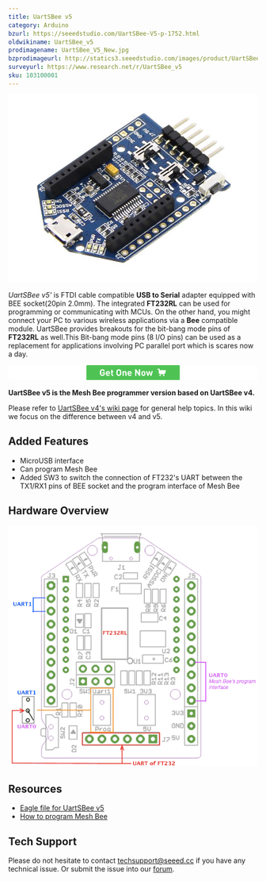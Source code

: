 ```yaml
---
title: UartSBee v5
category: Arduino
bzurl: https://seeedstudio.com/UartSBee-V5-p-1752.html
oldwikiname: UartSBee_v5
prodimagename: UartSBee_V5_New.jpg
bzprodimageurl: http://statics3.seeedstudio.com/images/product/UartSBee V5.jpg
surveyurl: https://www.research.net/r/UartSBee_v5
sku: 103100001
---
```


![](https://raw.githubusercontent.com/SeeedDocument/UartSBee_v5/master/img/UartSBee_V5_New.jpg)

*UartSBee v5'* is FTDI cable compatible **USB to Serial** adapter equipped with BEE socket(20pin 2.0mm). The integrated **FT232RL** can be used for programming or communicating with MCUs. On the other hand, you might connect your PC to various wireless applications via a **Bee** compatible module. UartSBee provides breakouts for the bit-bang mode pins of **FT232RL** as well.This Bit-bang mode pins (8 I/O pins) can be used as a replacement for applications involving PC parallel port which is scares now a day.

[![](https://raw.githubusercontent.com/SeeedDocument/common/master/Get_One_Now_Banner.png)](http://www.seeedstudio.com/UartSBee-V5-p-1752.html)


**UartSBee v5 is the Mesh Bee programmer version based on UartSBee v4.**

Please refer to [UartSBee v4's wiki page](/UartSBee_V4 "UartSBee V4") for general help topics. In this wiki we focus on the difference between v4 and v5.

Added Features
--------------

-   MicroUSB interface
-   Can program Mesh Bee
-   Added SW3 to switch the connection of FT232's UART between the TX1/RX1 pins of BEE socket and the program interface of Mesh Bee

Hardware Overview
-------

![](https://raw.githubusercontent.com/SeeedDocument/UartSBee_v5/master/img/UartSBeev5_diagram.png)

Resources
---------

-   [Eagle file for UartSBee v5](https://raw.githubusercontent.com/SeeedDocument/UartSBee_v5/master/res/UartSBee_v5_eagle_file.zip)
-   [How to program Mesh Bee](/Mesh_Bee "Mesh Bee")

<!-- This Markdown file was created from http://www.seeedstudio.com/wiki/UartSBee_v5 -->

## Tech Support
Please do not hesitate to contact [techsupport@seeed.cc](techsupport@seeed.cc) if you have any technical issue. Or submit the issue into our [forum](http://seeedstudio.com/forum/). 